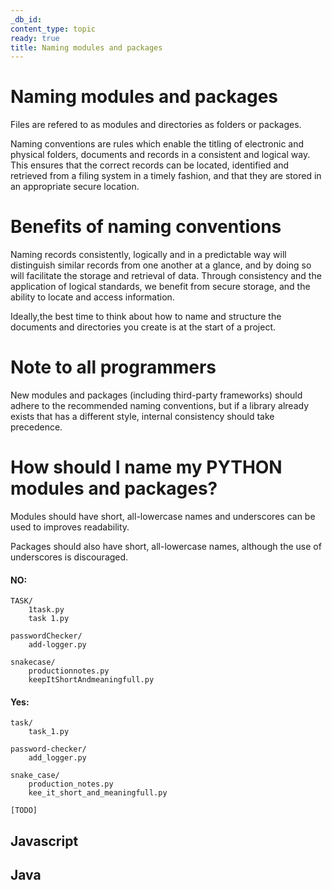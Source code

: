 ```yaml
---
_db_id: 
content_type: topic
ready: true
title: Naming modules and packages 
---
```


# Naming modules and packages 

Files are refered to as modules and directories as folders or packages.

Naming conventions are rules which enable the titling of electronic and physical folders, documents and records in a consistent and logical way.
This ensures that the correct records can be located, identified and retrieved from a filing system in a timely fashion, and that they are stored 
in an appropriate secure location. 


# Benefits of naming conventions

Naming records consistently, logically and in a predictable way will distinguish similar records from one another at a glance, and by doing so will 
facilitate the storage and retrieval of data. Through consistency and the application of logical standards, we benefit from secure storage, and the 
ability to locate and access information.

Ideally,the best time to think about how to name and structure the documents and directories you create is at the start of a project. 


# Note to all programmers

New modules and packages (including third-party frameworks) should adhere to the recommended naming conventions, but if a library already exists that 
has a different style, internal consistency should take precedence. 


# How should I name my PYTHON modules and packages?


Modules should have short, all-lowercase names and underscores can be used to improves readability. 


Packages should also have short, all-lowercase names, although the use of underscores is discouraged.


#### NO:

    TASK/
        1task.py
        task 1.py
        
    passwordChecker/
        add-logger.py

    snakecase/
        productionnotes.py
        keepItShortAndmeaningfull.py

#### Yes:
    task/
        task_1.py

    password-checker/
        add_logger.py

    snake_case/
        production_notes.py
        kee_it_short_and_meaningfull.py


`[TODO]`
## Javascript
## Java  
